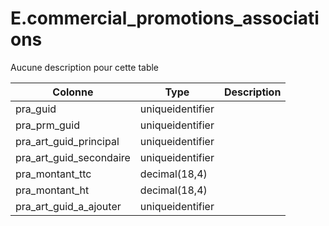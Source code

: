 # E.commercial_promotions_associations

Aucune description pour cette table

Colonne|Type|Description
---|---|---
pra_guid|uniqueidentifier|
pra_prm_guid|uniqueidentifier|
pra_art_guid_principal|uniqueidentifier|
pra_art_guid_secondaire|uniqueidentifier|
pra_montant_ttc|decimal(18,4)|
pra_montant_ht|decimal(18,4)|
pra_art_guid_a_ajouter|uniqueidentifier|
